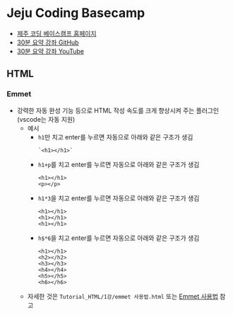 # Jeju Coding Basecamp

- [제주 코딩 베이스캠프 홈페이지](http://paullab.co.kr/)
- [30분 요약 강좌 GitHub](https://github.com/paullabkorea/tutorialproject)
- [30분 요약 강좌 YouTube](https://www.youtube.com/playlist?list=PLkfUwwo13dlUhRuBra9j6YCypYRdifd2O)

## HTML
### Emmet
- 강력한 자동 완성 기능 등으로 HTML 작성 속도를 크게 향상시켜 주는 플러그인 (vscode는 자동 지원)
  - 예시
    - `h1`만 치고 enter를 누르면 자동으로 아래와 같은 구조가 생김
      ```
      `<h1></h1>`
      ```
    - `h1+p`를 치고 enter를 누르면 자동으로 아래와 같은 구조가 생김
      ```
      <h1></h1>
      <p></p>
      ```
    - `h1*3`을 치고 enter를 누르면 자동으로 아래와 같은 구조가 생김
      ```
      <h1></h1>
      <h1></h1>
      <h1></h1>
      ```
    - `h$*6`을 치고 enter를 누르면 자동으로 아래와 같은 구조가 생김
      ```
      <h1></h1>
      <h2></h2>
      <h3></h3>
      <h4></h4>
      <h5></h5>
      <h6></h6>
      ```
  - 자세한 것은 `Tutorial_HTML/1강/emmet 사용법.html` 또는 [Emmet 사용법](https://nachwon.github.io/How_to_use_emmet/) 참고

### 
